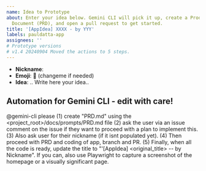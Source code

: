 ```yaml
---
name: Idea to Prototype
about: Enter your idea below. Gemini CLI will pick it up, create a Product Requirements
  Document (PRD), and open a pull request to get started.
title: '[AppIdea] XXXX - by YYY'
labels: pauldatta-app
assignees: ''
# Prototype versions
# v1.4 20240904 Moved the actions to 5 steps.
---
```


* **Nickname**:
* **Emoji**: 🤌 (changeme if needed)
* **Idea**:  .. Write here your idea..


## Automation for Gemini CLI - edit with care!

@gemini-cli please (1) create "PRD.md" using the <project_root>/docs/prompts/PRD.md file (2) ask the user via an issue comment on the issue if they want to proceed with a plan to implement this. (3) Also ask user for their nickname (if it isnt populated yet). (4) Then proceed with PRD and coding of app, branch and PR. (5) Finally, when all the code is ready, update the title to "'[AppIdea] <original_title> -- by Nickname". If you can, also use Playwright to capture a screenshot of the homepage or a visually significant page.

